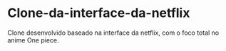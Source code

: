 # Clone-da-interface-da-netflix
Clone desenvolvido baseado na interface da netflix, com o foco total no anime One piece.
